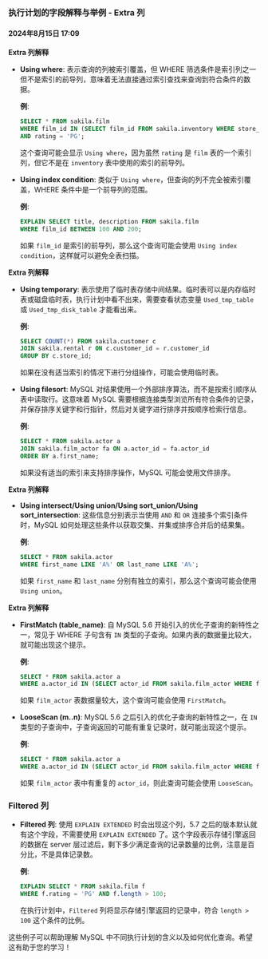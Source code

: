 ### 执行计划的字段解释与举例 - Extra 列

#### 2024年8月15日 17:09

**Extra 列解释**

- **Using where**: 表示查询的列被索引覆盖，但 WHERE 筛选条件是索引列之一但不是索引的前导列，意味着无法直接通过索引查找来查询到符合条件的数据。
  
  **例**:
  ```sql
  SELECT * FROM sakila.film
  WHERE film_id IN (SELECT film_id FROM sakila.inventory WHERE store_id = 2)
  AND rating = 'PG';
  ```
  这个查询可能会显示 `Using where`，因为虽然 `rating` 是 `film` 表的一个索引列，但它不是在 `inventory` 表中使用的索引的前导列。

- **Using index condition**: 类似于 `Using where`，但查询的列不完全被索引覆盖，WHERE 条件中是一个前导列的范围。
  
  **例**:
  ```sql
  EXPLAIN SELECT title, description FROM sakila.film
  WHERE film_id BETWEEN 100 AND 200;
  ```
  如果 `film_id` 是索引的前导列，那么这个查询可能会使用 `Using index condition`，这样就可以避免全表扫描。

**Extra 列解释**

- **Using temporary**: 表示使用了临时表存储中间结果。临时表可以是内存临时表或磁盘临时表，执行计划中看不出来，需要查看状态变量 `Used_tmp_table` 或 `Used_tmp_disk_table` 才能看出来。
  
  **例**:
  ```sql
  SELECT COUNT(*) FROM sakila.customer c
  JOIN sakila.rental r ON c.customer_id = r.customer_id
  GROUP BY c.store_id;
  ```
  如果在没有适当索引的情况下进行分组操作，可能会使用临时表。

- **Using filesort**: MySQL 对结果使用一个外部排序算法，而不是按索引顺序从表中读取行。这意味着 MySQL 需要根据连接类型浏览所有符合条件的记录，并保存排序关键字和行指针，然后对关键字进行排序并按顺序检索行信息。
  
  **例**:
  ```sql
  SELECT * FROM sakila.actor a
  JOIN sakila.film_actor fa ON a.actor_id = fa.actor_id
  ORDER BY a.first_name;
  ```
  如果没有适当的索引来支持排序操作，MySQL 可能会使用文件排序。

**Extra 列解释**

- **Using intersect/Using union/Using sort_union/Using sort_intersection**: 这些信息分别表示当使用 `AND` 和 `OR` 连接多个索引条件时，MySQL 如何处理这些条件以获取交集、并集或排序合并后的结果集。
  
  **例**:
  ```sql
  SELECT * FROM sakila.actor
  WHERE first_name LIKE 'A%' OR last_name LIKE 'A%';
  ```
  如果 `first_name` 和 `last_name` 分别有独立的索引，那么这个查询可能会使用 `Using union`。

**Extra 列解释**

- **FirstMatch (table_name)**: 自 MySQL 5.6 开始引入的优化子查询的新特性之一，常见于 WHERE 子句含有 `IN` 类型的子查询。如果内表的数据量比较大，就可能出现这个提示。
  
  **例**:
  ```sql
  SELECT * FROM sakila.actor a
  WHERE a.actor_id IN (SELECT actor_id FROM sakila.film_actor WHERE film_id = 1);
  ```
  如果 `film_actor` 表数据量较大，这个查询可能会使用 `FirstMatch`。

- **LooseScan (m..n)**: MySQL 5.6 之后引入的优化子查询的新特性之一，在 `IN` 类型的子查询中，子查询返回的可能有重复记录时，就可能出现这个提示。
  
  **例**:
  ```sql
  SELECT * FROM sakila.actor a
  WHERE a.actor_id IN (SELECT actor_id FROM sakila.film_actor WHERE film_id IN (1, 2));
  ```
  如果 `film_actor` 表中有重复的 `actor_id`，则此查询可能会使用 `LooseScan`。

### Filtered 列

- **Filtered 列**: 使用 `EXPLAIN EXTENDED` 时会出现这个列，5.7 之后的版本默认就有这个字段，不需要使用 `EXPLAIN EXTENDED` 了。这个字段表示存储引擎返回的数据在 server 层过滤后，剩下多少满足查询的记录数量的比例，注意是百分比，不是具体记录数。
  
  **例**:
  ```sql
  EXPLAIN SELECT * FROM sakila.film f
  WHERE f.rating = 'PG' AND f.length > 100;
  ```
  在执行计划中，`Filtered` 列将显示存储引擎返回的记录中，符合 `length > 100` 这个条件的比例。

这些例子可以帮助理解 MySQL 中不同执行计划的含义以及如何优化查询。希望这有助于您的学习！